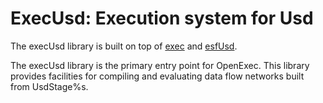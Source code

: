 # ExecUsd: Execution system for Usd

The execUsd library is built on top of [exec](../exec/README.md) and
[esfUsd](../esfUsd/README.md).

The execUsd library is the primary entry point for OpenExec. This library
provides facilities for compiling and evaluating data flow networks built from
UsdStage%s.
